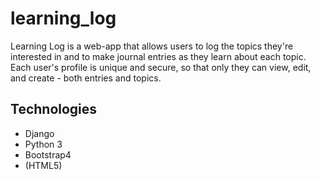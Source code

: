 # learning_log
 
Learning Log is a web-app that allows users to log the topics they're interested in and to make journal entries as they learn about each topic. Each user's profile is unique and secure, so that only they can view, edit, and create - both entries and topics.

## Technologies
- Django
- Python 3
- Bootstrap4
- (HTML5)
